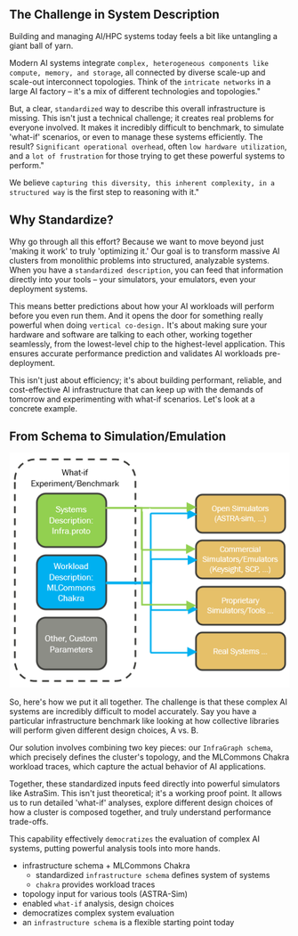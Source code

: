 ## The Challenge in System Description
Building and managing AI/HPC systems today feels a bit like untangling a giant ball of yarn.

Modern AI systems integrate `complex, heterogeneous components like compute, memory, and storage`, all connected by diverse scale-up and scale-out interconnect topologies. Think of the `intricate networks` in a large AI factory – it's a mix of different technologies and topologies."

But, a clear, `standardized` way to describe this overall infrastructure is missing. This isn't just a technical challenge; it creates real problems for everyone involved. It makes it incredibly difficult to benchmark, to simulate 'what-if' scenarios, or even to manage these systems efficiently. The result? `Significant operational overhead`, often `low hardware utilization`, and a `lot of frustration` for those trying to get these powerful systems to perform."

We believe `capturing this diversity, this inherent complexity, in a structured way` is the first step to reasoning with it."

## Why Standardize?
Why go through all this effort? Because we want to move beyond just 'making it work' to truly 'optimizing it.' Our goal is to transform massive AI clusters from monolithic problems into structured, analyzable systems. When you have a `standardized description`, you can feed that information directly into your tools – your simulators, your emulators, even your deployment systems.

This means better predictions about how your AI workloads will perform before you even run them. And it opens the door for something really powerful when doing `vertical co-design.` It's about making sure your hardware and software are talking to each other, working together seamlessly, from the lowest-level chip to the highest-level application. This ensures accurate performance prediction and validates AI workloads pre-deployment.

This isn't just about efficiency; it's about building performant, reliable, and cost-effective AI infrastructure that can keep up with the demands of tomorrow and experimenting with what-if scenarios.  Let's look at a concrete example.

## From Schema to Simulation/Emulation
![schema](./images/schema-to-emulation.png)

So, here's how we put it all together. The challenge is that these complex AI systems are incredibly difficult to model accurately. Say you have a particular infrastructure benchmark like looking at how collective libraries will perform given different design choices, A vs. B.

Our solution involves combining two key pieces: our `InfraGraph schema`, which precisely defines the cluster's topology, and the MLCommons Chakra workload traces, which capture the actual behavior of AI applications.

Together, these standardized inputs feed directly into powerful simulators like AstraSim. This isn't just theoretical; it's a working proof point. It allows us to run detailed 'what-if' analyses, explore different design choices of how a cluster is composed together, and truly understand performance trade-offs.

This capability effectively `democratizes` the evaluation of complex AI systems, putting powerful analysis tools into more hands.

* infrastructure schema + MLCommons Chakra
    * standardized `infrastructure schema` defines system of systems
    * `chakra` provides workload traces
* topology input for various tools (ASTRA-Sim)
* enabled `what-if` analysis, design choices
* democratizes complex system evaluation
* an `infrastructure schema` is a flexible starting point today

